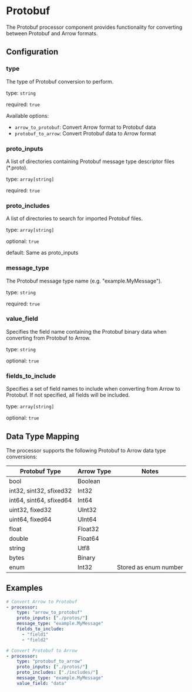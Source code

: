 # Protobuf

The Protobuf processor component provides functionality for converting between Protobuf and Arrow formats.

## Configuration

### **type**

The type of Protobuf conversion to perform.

type: `string`

required: `true`

Available options:
- `arrow_to_protobuf`: Convert Arrow format to Protobuf data
- `protobuf_to_arrow`: Convert Protobuf data to Arrow format

### **proto_inputs**

A list of directories containing Protobuf message type descriptor files (*.proto).

type: `array[string]`

required: `true`

### **proto_includes**

A list of directories to search for imported Protobuf files.

type: `array[string]`

optional: `true`

default: Same as proto_inputs

### **message_type**

The Protobuf message type name (e.g. "example.MyMessage").

type: `string`

required: `true`

### **value_field**

Specifies the field name containing the Protobuf binary data when converting from Protobuf to Arrow.

type: `string`

optional: `true`

### **fields_to_include**

Specifies a set of field names to include when converting from Arrow to Protobuf. If not specified, all fields will be included.

type: `array[string]`

optional: `true`

## Data Type Mapping

The processor supports the following Protobuf to Arrow data type conversions:

| Protobuf Type | Arrow Type | Notes |
|--------------|------------|--------|
| bool | Boolean | |
| int32, sint32, sfixed32 | Int32 | |
| int64, sint64, sfixed64 | Int64 | |
| uint32, fixed32 | UInt32 | |
| uint64, fixed64 | UInt64 | |
| float | Float32 | |
| double | Float64 | |
| string | Utf8 | |
| bytes | Binary | |
| enum | Int32 | Stored as enum number |

## Examples

```yaml
# Convert Arrow to Protobuf
- processor:
    type: "arrow_to_protobuf"
    proto_inputs: ["./protos/"]
    message_type: "example.MyMessage"
    fields_to_include:
      - "field1"
      - "field2"

# Convert Protobuf to Arrow
- processor:
    type: "protobuf_to_arrow"
    proto_inputs: ["./protos/"]
    proto_includes: ["./includes/"]
    message_type: "example.MyMessage"
    value_field: "data"
```